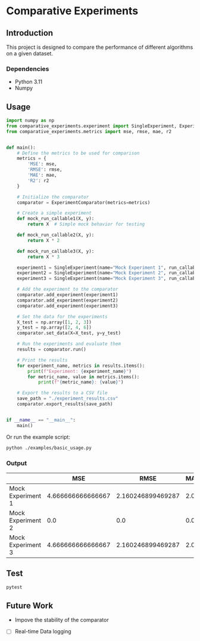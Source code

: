 # Comparative Experiments

## Introduction

This project is designed to compare the performance of different algorithms on a given dataset.

### Dependencies

- Python 3.11
- Numpy

## Usage

```python
import numpy as np
from comparative_experiments.experiment import SingleExperiment, ExperimentComparator
from comparative_experiments.metrics import mse, rmse, mae, r2


def main():
    # Define the metrics to be used for comparison
    metrics = {
        'MSE': mse,
        'RMSE': rmse,
        'MAE': mae,
        'R2': r2
    }

    # Initialize the comparator
    comparator = ExperimentComparator(metrics=metrics)

    # Create a simple experiment
    def mock_run_callable1(X, y):
        return X  # Simple mock behavior for testing

    def mock_run_callable2(X, y):
        return X * 2

    def mock_run_callable3(X, y):
        return X * 3

    experiment1 = SingleExperiment(name="Mock Experiment 1", run_callable=mock_run_callable1)
    experiment2 = SingleExperiment(name="Mock Experiment 2", run_callable=mock_run_callable2)
    experiment3 = SingleExperiment(name="Mock Experiment 3", run_callable=mock_run_callable3)

    # Add the experiment to the comparator
    comparator.add_experiment(experiment1)
    comparator.add_experiment(experiment2)
    comparator.add_experiment(experiment3)

    # Set the data for the experiments
    X_test = np.array([1, 2, 3])
    y_test = np.array([2, 4, 6])
    comparator.set_data(X=X_test, y=y_test)

    # Run the experiments and evaluate them
    results = comparator.run()

    # Print the results
    for experiment_name, metrics in results.items():
        print(f"Experiment: {experiment_name}")
        for metric_name, value in metrics.items():
            print(f"{metric_name}: {value}")

    # Export the results to a CSV file
    save_path = "./experiment_results.csv"
    comparator.export_results(save_path)


if __name__ == "__main__":
    main()
```

Or run the example script:

```bash
python ./examples/basic_usage.py
```

### Output

|                   | MSE               | RMSE              | MAE | R2    |
|-------------------|-------------------|-------------------|-----|-------|
| Mock Experiment 1 | 4.666666666666667 | 2.160246899469287 | 2.0 | -0.75 |
| Mock Experiment 2 | 0.0               | 0.0               | 0.0 | 1.0   |
| Mock Experiment 3 | 4.666666666666667 | 2.160246899469287 | 2.0 | -0.75 |

## Test

```bash
pytest
```

## Future Work

- Impove the stability of the comparator
- [ ] Real-time Data logging
